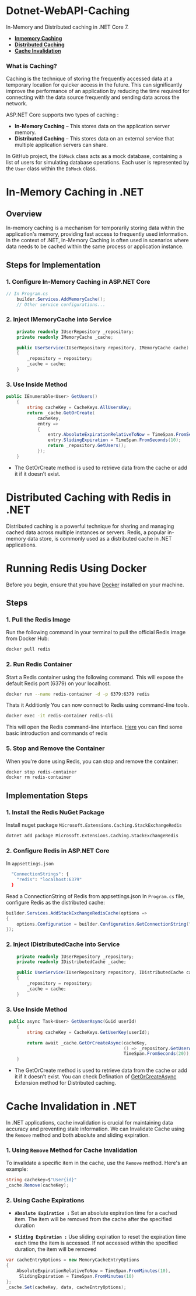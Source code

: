 # Dotnet-WebAPI-Caching

In-Memory and Distributed caching in .NET Core 7.

- [**Inmemory Caching**](#in-memory-caching-in-net)
- [**Distributed Caching**](#distributed-caching-with-redis-in-net)
- [**Cache Invalidation**](#cache-invalidation-in-net)

### What is Caching?

Caching is the technique of storing the frequently accessed data at a temporary location for quicker access in the future. This can significantly improve the performance of an application by reducing the time required for connecting with the data source frequently and sending data across the network.

ASP.NET Core supports two types of caching :

- **In-Memory Caching** – This stores data on the application server memory.
- **Distributed Caching** – This stores data on an external service that multiple application servers can share.

In GitHub project, the `DbMock` class acts as a mock database, containing a list of users for simulating database operations. Each user is represented by the `User` class within the `DbMock` class.

# In-Memory Caching in .NET

## Overview

In-memory caching is a mechanism for temporarily storing data within the application's memory, providing fast access to frequently used information. In the context of .NET, In-Memory Caching is often used in scenarios where data needs to be cached within the same process or application instance.

## Steps for Implementation

### 1. Configure In-Memory Caching in ASP.NET Core

```csharp
// In Program.cs
    builder.Services.AddMemoryCache();
    // Other service configurations...
```

### 2. Inject IMemoryCache into Service

```csharp
    private readonly IUserRepository _repository;
    private readonly IMemoryCache _cache;

    public UserService(IUserRepository repository, IMemoryCache cache)
    {
        _repository = repository;
        _cache = cache;
    }
```

### 3. Use Inside Method

```csharp
public IEnumerable<User> GetUsers()
    {
        string cacheKey = CacheKeys.AllUsersKey;
        return _cache.GetOrCreate(
            cacheKey,
            entry =>
            {
                entry.AbsoluteExpirationRelativeToNow = TimeSpan.FromSeconds(30);
                entry.SlidingExpiration = TimeSpan.FromSeconds(10);
                return _repository.GetUsers();
            });
    }
```

- The GetOrCreate method is used to retrieve data from the cache or add it if it doesn't exist.

# Distributed Caching with Redis in .NET

Distributed caching is a powerful technique for sharing and managing cached data across multiple instances or servers. Redis, a popular in-memory data store, is commonly used as a distributed cache in .NET applications.

# Running Redis Using Docker

Before you begin, ensure that you have [Docker](https://www.docker.com/get-started) installed on your machine.

## Steps

### 1. Pull the Redis Image

Run the following command in your terminal to pull the official Redis image from Docker Hub:

```bash
docker pull redis
```

### 2. Run Redis Container

Start a Redis container using the following command. This will expose the default Redis port (6379) on your localhost.

```bash
docker run --name redis-container -d -p 6379:6379 redis
```

Thats it Additionly You can now connect to Redis using command-line tools.

```bash
docker exec -it redis-container redis-cli

```

This will open the Redis command-line interface.
[Here](https://www.freecodecamp.org/news/how-to-learn-redis/) you can find some basic introduction and commands of redis

### 5. Stop and Remove the Container

When you're done using Redis, you can stop and remove the container:

```bash
docker stop redis-container
docker rm redis-container
```

## Implementation Steps

### 1. Install the Redis NuGet Package

Install nuget package `Microsoft.Extensions.Caching.StackExchangeRedis`

```bash
dotnet add package Microsoft.Extensions.Caching.StackExchangeRedis
```

### 2. Configure Redis in ASP.NET Core


In `appsettings.json`
```bash
  "ConnectionStrings": {
    "redis": "localhost:6379"
  }
```
Read a ConnectionString of Redis from appsettings.json
In `Program.cs` file, configure Redis as the distributed cache:

```csharp
builder.Services.AddStackExchangeRedisCache(options =>
{
    options.Configuration = builder.Configuration.GetConnectionString("redis");
});
```

### 2. Inject IDistributedCache into Service

```csharp
    private readonly IUserRepository _repository;
    private readonly IDistributedCache _cache;

    public UserService(IUserRepository repository, IDistributedCache cache)
    {
        _repository = repository;
        _cache = cache;
    }
```

### 3. Use Inside Method

```csharp
 public async Task<User> GetUserAsync(Guid userId)
    {
        string cacheKey = CacheKeys.GetUserKey(userId);

        return await _cache.GetOrCreateAsync(cacheKey,
                                             () => _repository.GetUserAsync(userId),
                                             TimeSpan.FromSeconds(20));
    }
```

- The GetOrCreate method is used to retrieve data from the cache or add it if it doesn't exist. You can check Defination of [GetOrCreateAsync](/DistribuedCache/Extensions/DistributedCacheExtensions.cs) Extension method for Distributed caching.

# Cache Invalidation in .NET

In .NET applications, cache invalidation is crucial for maintaining data accuracy and preventing stale information. We can Invalidate Cache using the `Remove` method and both absolute and sliding expiration.

### 1. Using `Remove` Method for Cache Invalidation

To invalidate a specific item in the cache, use the `Remove` method. Here's an example:

```csharp
string cachekey=$"User{id}"
_cache.Remove(cacheKey);
```

### 2. Using Cache Expirations

- **`Absolute Expiration :`**
  Set an absolute expiration time for a cached item. The item will be removed from the cache after the specified duration

- **`Sliding Expiration :`**
  Use sliding expiration to reset the expiration time each time the item is accessed. If not accessed within the specified duration, the item will be removed

```csharp
var cacheEntryOptions = new MemoryCacheEntryOptions
{
    AbsoluteExpirationRelativeToNow = TimeSpan.FromMinutes(10),
     SlidingExpiration = TimeSpan.FromMinutes(10)
};
_cache.Set(cacheKey, data, cacheEntryOptions);
```
